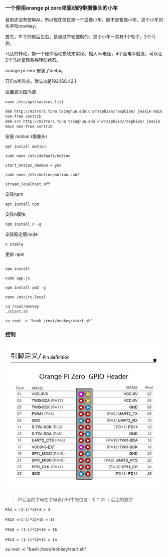 ### 一个使用orange pi zero来驱动的带摄像头的小车

目前还没有使用AI，所以现在仅仅是一个遥控小车，而不是智能小车。这个小车的名字叫monkey。

首先，车子的前后左右，是通过车轮控制的。这个小车一共有3个轮子，2个马达。

马达的转动，靠一个硬件驱动模块来实现。输入5v电压，4个高电平触发，可以让2个马达呈现各种转动状态。

orange pi zero 安装了dietpi。

开启wifi热点。默认ip是192.168.42.1


设置源为国内源

```
nano /etc/apt/sources.list
```

```
deb http://mirrors.tuna.tsinghua.edu.cn/raspbian/raspbian/ jessie main non-free contrib
deb-src http://mirrors.tuna.tsinghua.edu.cn/raspbian/raspbian/ jessie main non-free contrib
```

安装 motion (摄像头)

```
apt install motion
```

```
sudo nano /etc/default/motion
```

```
start_motion_daemon = yes
```

```
sudo nano /etc/motion/motion.conf
```


```
stream_localhost off
```


安装npm

```
apt install npm
```

安装n模块

```
npm install n -g
```
安装稳定版node
```
n stable
```

更新 npm

```

```


```
npm install
```

```
node app.js
```

```
npm install pm2 -g
```

```
nano /etc/rc.local
```

```
cd /root/monkey
./start.sh
```

```
su root -c "bash /root/monkey/start.sh"
```


### 控制

![](pin.png)

> (P后面的字母在字母表(26)中的位置 - 1) * 32 + 后面的数字

```    
PA3 = (1-1)*32+3 = 3

PA15 =(1-1)*32+15 = 15

PA16 = (1-1)*32+16 = 16

PA14 = (1-1)*32+14 = 14
```




su root -c "bash /root/monkey/start.sh"

